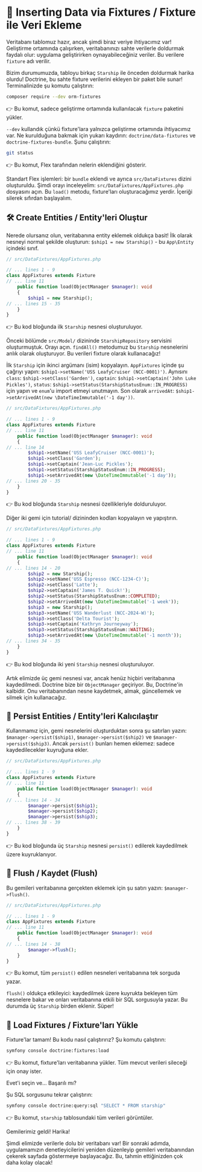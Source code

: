 # 🧪 Inserting Data via Fixtures / Fixture ile Veri Ekleme

Veritabanı tablomuz hazır, ancak şimdi biraz veriye ihtiyacımız var! Geliştirme ortamında çalışırken, veritabanınızı sahte verilerle doldurmak faydalı olur: uygulama geliştirirken oynayabileceğiniz veriler. Bu verilere `fixture` adı verilir.

Bizim durumumuzda, tabloyu birkaç `Starship` ile önceden doldurmak harika olurdu! Doctrine, bu sahte fixture verilerini ekleyen bir paket bile sunar! Terminalinizde şu komutu çalıştırın:

```bash
composer require --dev orm-fixtures
```

👉 Bu komut, sadece geliştirme ortamında kullanılacak `fixture` paketini yükler.

`--dev` kullandık çünkü fixture'lara yalnızca geliştirme ortamında ihtiyacımız var. Ne kurulduğuna bakmak için yukarı kaydırın: `doctrine/data-fixtures` ve `doctrine-fixtures-bundle`. Şunu çalıştırın:

```bash
git status
```

👉 Bu komut, Flex tarafından nelerin eklendiğini gösterir.

Standart Flex işlemleri: bir `bundle` eklendi ve ayrıca `src/DataFixtures` dizini oluşturuldu. Şimdi orayı inceleyelim: `src/DataFixtures/AppFixtures.php` dosyasını açın. Bu `load()` metodu, fixture'ları oluşturacağımız yerdir. İçeriği silerek sıfırdan başlayalım.

## 🛠️ Create Entities / Entity'leri Oluştur

Nerede olursanız olun, veritabanına entity eklemek oldukça basit! İlk olarak nesneyi normal şekilde oluşturun: `$ship1 = new Starship()` - bu `App\Entity` içindeki sınıf.

```php
// src/DataFixtures/AppFixtures.php

// ... lines 1 - 9
class AppFixtures extends Fixture
// ... line 11
    public function load(ObjectManager $manager): void
    {
        $ship1 = new Starship();
// ... lines 15 - 35
    }
}
```

👉 Bu kod bloğunda ilk `Starship` nesnesi oluşturuluyor.

Önceki bölümde `src/Model/` dizininde `StarshipRepository` servisini oluşturmuştuk. Orayı açın. `findAll()` metodumuz bu `Starship` nesnelerini anlık olarak oluşturuyor. Bu verileri fixture olarak kullanacağız!

İlk `Starship` için ikinci argümanı (isim) kopyalayın. `AppFixtures` içinde şu çağrıyı yapın: 
    `$ship1->setName('USS LeafyCruiser (NCC-0001)')`. 
Aynısını 
    `class`: `$ship1->setClass('Garden')`, 
    `captain`: `$ship1->setCaptain('John Luke Pickles')`, 
    `status`: `$ship1->setStatus(StarshipStatusEnum::IN_PROGRESS)` 
için yapın ve `enum`'u import etmeyi unutmayın. Son olarak 
    `arrivedAt`: `$ship1->setArrivedAt(new \DateTimeImmutable('-1 day'))`.

```php
// src/DataFixtures/AppFixtures.php

// ... lines 1 - 9
class AppFixtures extends Fixture
// ... line 11
    public function load(ObjectManager $manager): void
    {
// ... line 14
        $ship1->setName('USS LeafyCruiser (NCC-0001)');
        $ship1->setClass('Garden');
        $ship1->setCaptain('Jean-Luc Pickles');
        $ship1->setStatus(StarshipStatusEnum::IN_PROGRESS);
        $ship1->setArrivedAt(new \DateTimeImmutable('-1 day'));
// ... lines 20 - 35
    }
}
```


👉 Bu kod bloğunda `Starship` nesnesi özellikleriyle dolduruluyor.

Diğer iki gemi için tutorial/ dizininden kodları kopyalayın ve yapıştırın.

```php 
// src/DataFixtures/AppFixtures.php

// ... lines 1 - 9
class AppFixtures extends Fixture
// ... line 11
    public function load(ObjectManager $manager): void
    {
// ... lines 14 - 20
        $ship2 = new Starship();
        $ship2->setName('USS Espresso (NCC-1234-C)');
        $ship2->setClass('Latte');
        $ship2->setCaptain('James T. Quick!');
        $ship2->setStatus(StarshipStatusEnum::COMPLETED);
        $ship2->setArrivedAt(new \DateTimeImmutable('-1 week'));
        $ship3 = new Starship();
        $ship3->setName('USS Wanderlust (NCC-2024-W)');
        $ship3->setClass('Delta Tourist');
        $ship3->setCaptain('Kathryn Journeyway');
        $ship3->setStatus(StarshipStatusEnum::WAITING);
        $ship3->setArrivedAt(new \DateTimeImmutable('-1 month'));
// ... lines 34 - 35
    }
}
```


👉 Bu kod bloğunda iki yeni `Starship` nesnesi oluşturuluyor.

Artık elimizde üç gemi nesnesi var, ancak henüz hiçbiri veritabanına kaydedilmedi. Doctrine bize bir `ObjectManager` geçiriyor. Bu, Doctrine'in kalbidir. Onu veritabanından nesne kaydetmek, almak, güncellemek ve silmek için kullanacağız.

## 💾 Persist Entities / Entity'leri Kalıcılaştır

Kullanmamız için, gemi nesnelerini oluşturduktan sonra şu satırları yazın: `$manager->persist($ship1)`, `$manager->persist($ship2)` ve `$manager->persist($ship3)`. Ancak `persist()` bunları hemen eklemez: sadece kaydedilecekler kuyruğuna ekler.

```php
// src/DataFixtures/AppFixtures.php

// ... lines 1 - 9
class AppFixtures extends Fixture
// ... line 11
    public function load(ObjectManager $manager): void
    {
// ... lines 14 - 34
        $manager->persist($ship1);
        $manager->persist($ship2);
        $manager->persist($ship3);
// ... lines 38 - 39
    }
}
```


👉 Bu kod bloğunda üç `Starship` nesnesi `persist()` edilerek kaydedilmek üzere kuyruklanıyor.

## 🚀 Flush / Kaydet (Flush)

Bu gemileri veritabanına gerçekten eklemek için şu satırı yazın: `$manager->flush()`.

```php 
// src/DataFixtures/AppFixtures.php

// ... lines 1 - 9
class AppFixtures extends Fixture
// ... line 11
    public function load(ObjectManager $manager): void
    {
// ... lines 14 - 38
        $manager->flush();
    }
}
```


👉 Bu komut, tüm `persist()` edilen nesneleri veritabanına tek sorguda yazar.

`flush()` oldukça etkileyici: kaydedilmek üzere kuyrukta bekleyen tüm nesnelere bakar ve onları veritabanına etkili bir SQL sorgusuyla yazar. Bu durumda üç `Starship` birden eklenir. Süper!

## 🔄 Load Fixtures / Fixture'ları Yükle

Fixture'lar tamam! Bu kodu nasıl çalıştırırız? Şu komutu çalıştırın:

```bash
symfony console doctrine:fixtures:load
```

👉 Bu komut, fixture'ları veritabanına yükler. Tüm mevcut verileri sileceği için onay ister.

Evet'i seçin ve… Başarılı mı?

Şu SQL sorgusunu tekrar çalıştırın:

```bash
symfony console doctrine:query:sql "SELECT * FROM starship"
```

👉 Bu komut, `starship` tablosundaki tüm verileri görüntüler.

Gemilerimiz geldi! Harika!

Şimdi elimizde verilerle dolu bir veritabanı var! Bir sonraki adımda, uygulamamızın denetleyicilerini yeniden düzenleyip gemileri veritabanından çekerek sayfada göstermeye başlayacağız. Bu, tahmin ettiğinizden çok daha kolay olacak!
